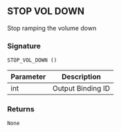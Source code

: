 ## STOP VOL DOWN

Stop ramping the volume down


### Signature

`STOP_VOL_DOWN ()`


| Parameter | Description |
| --- | --- |
| int | Output Binding ID |


### Returns

`None`